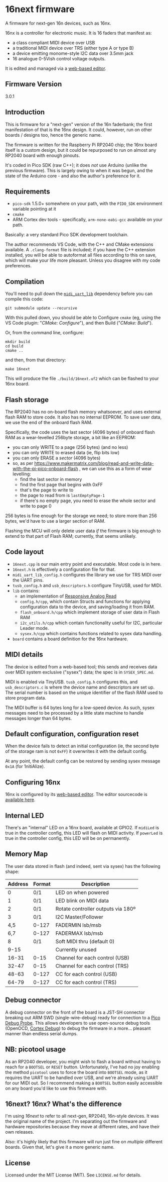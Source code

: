 # 16next firmware

A firmware for next-gen 16n devices, such as 16nx.

16nx is a controller for electronic music. It is 16 faders that manifest as:

- a class compliant MIDI device over USB
- a traditional MIDI device over TRS (either type A or type B)
- a device emitting monome-style I2C data over 3.5mm jack
- 16 analogue 0-5Vish control voltage outputs.

It is edited and managed via a [web-based editor][editor].

## Firmware Version

3.0.1

## Introduction

This is firmware for a "next-gen" version of the 16n faderbank; the first manifestation of that is the 16nx design. It could, however, run on other boards / designs too, hence the generic name.

The firmware is written for the Raspberry Pi RP2040 chip; the 16nx board itself is a custom design, but it could be repurposed to run on almost any RP2040 board with enough pinouts.

It's coded in Pico SDK (raw C++); it does _not_ use Arduino (unlike the previous firmware). This is largely owing to when it was begun, and the state of the Arduino core - and also the author's preference for it.

## Requirements

- `pico-sdk` 1.5.0+ somewhere on your path, with the `PIDO_SDK` environment variable pointing at it
- `cmake`
- ARM Cortex dev tools - specifically, `arm-none-eabi-gcc` available on your path.

Basically: a very standard Pico SDK development toolchain.

The author recommends VS Code, with the C++ and CMake extensions available. A `.clang-format` file is included; if you have the C++ extension installed, you will be able to autoformat all files according to this on save, which will make your life more pleasant. Unless you disagree with my code preferences.

## Compilation

You'll need to pull down the [`midi_uart_lib`][trs_midi_lib] dependency before you can compile this code:

    git submodule update --recursive

With this pulled down, you should be able to Configure `cmake` (eg, using the VS Code plugin: "_CMake: Configure_"), and then Build ("_CMake: Build_").

Or, from the command line, configure:

    mkdir build
    cd build
    cmake ..

and then, from that directory:

    make 16next

This will produce the file `./build/16next.uf2` which can be flashed to your 16nx board.

## Flash storage

The RP2040 has no on-board flash memory whatsoever, and uses external flash RAM to store code. It also has no internal EEPROM. To save user data, we use the end of the onboard flash RAM.

Specifically, the code uses the last sector (4096 bytes) of onboard flash RAM as a wear-levelled 256byte storage, a bit like an EEPROM:

- you can only WRITE to a page (256 bytes) (and no less)
- you can only WRITE to erased data (ie, flip bits low)
- you can only ERASE a _sector_ (4096 bytes)
- so, as per https://www.makermatrix.com/blog/read-and-write-data-with-the-pi-pico-onboard-flash , we can use this as a form of wear levelling:
  - find the last sector in memory
  - find the first page that begins with 0xFF
  - that's the page to write to
  - the page to read from is `lastEmptyPage-1`
  - if there's no empty page, you need to erase the whole sector and write to page 0

256 bytes is fine enough for the storage we need; to store more than 256 bytes, we'd have to use a larger section of RAM.

Flashing the MCU will only delete user data _if_ the firmware is big enough to extend to that part of Flash RAM; currently, that seems unlikely.

## Code layout

- `16next.cpp` is our main entry point and executable. Most code is in here.
- `16next.h` is effectively a configuration file for that.
- `midi_uart_lib_config.h` configures the library we use for TRS MIDI over the UART pins.
- `tusb_config.h` and `usb_descriptors.h` configure TinyUSB, used for MIDI.
- `lib` contains:
  - an implementation of [Responsive Analog Read][rar]
  - `config.h/cpp`, which contain Structs and functions for applying configuration data to the device, and saving/loading it from RAM.
  - `flash_onboard.h/cpp` which implement storage of user data in Flash RAM
  - `i2c_utils.h/cpp` which contain functionality useful for I2C, particular Leader mode.
  - `sysex.h/cpp` which contains functions related to sysex data handling.
- `board` contains a board definition for the 16nx hardware.

## MIDI details

The device is edited from a web-based tool; this sends and receives data over MIDI system exclusive ("sysex") data; the spec is in `SYSEX_SPEC.md`.

MIDI is enabled via TinyUSB. `tusb_config.h` configures this, and `usb_descriptors.c` is where the device name and descriptors are set up. The serial number is based on the unique identifier of the flash RAM used to store program data.

The MIDI buffer is 64 bytes long for a low-speed device. As such, sysex messages need to be processed by a little state machine to handle messages longer than 64 bytes.

## Default configuration, configuration reset

When the device fails to detect an initial configuration (ie, the second byte of the storage ram is not `0xFF`) it overwrites it with the default config.

At any point, the default config can be restored by sending sysex message `0x1A` (for 1nitiAlize).

## Configuring 16nx

16nx is configured by its [web-based editor][editor]. The editor sourcecode is [available here][editor-source].

## Internal LED

There's an "internal" LED on a 16nx board, available at GPIO2. If `midiLed` is true in the controller config, this LED will flash on MIDI activity. If `powerLed` is true in the controller config, this LED will be on permanently.

## Memory Map

The user data stored in flash (and indeed, sent via sysex) has the following shape:

| Address | Format | Description                        |
| ------- | ------ | ---------------------------------- |
| 0       | 0/1    | LED on when powered                |
| 1       | 0/1    | LED blink on MIDI data             |
| 2       | 0/1    | Rotate controller outputs via 180º |
| 3       | 0/1    | I2C Master/Follower                |
| 4,5     | 0-127  | FADERMIN lsb/msb                   |
| 6,7     | 0-127  | FADERMAX lsb/msb                   |
| 8       | 0/1    | Soft MIDI thru (default 0)         |
| 9-15    |        | Currently unused                   |
| 16-31   | 0-15   | Channel for each control (USB)     |
| 32-47   | 0-15   | Channel for each control (TRS)     |
| 48-63   | 0-127  | CC for each control (USB)          |
| 64-79   | 0-127  | CC for each control (TRS)          |

## Debug connector

A debug connector on the front of the board is a JST-SH connector breaking out ARM SWD (single-wire-debug) ready for connection to a [Pico Debug Probe][debugprobe]. This allows developers to use open-source debug tools (OpenOCD, [Cortex Debug](https://github.com/Marus/cortex-debug)) to debug the firmware in a more... pleasant manner than endless serial dumps.

## NB: picotool usage

As an RP2040 developer, you might wish to flash a board without having to reach for a `BOOTSEL` or `RESET` button. Unfortunately, I've had no joy enabling the method `picotool` uses to force the board into `BOOTSEL` mode, as it requires the UART to be handled over USB, and we're already using UART for our MIDI out. So I recommend making a `BOOTSEL` button easily accessible on any board you'd like to use this firmware with.

## 16next? 16nx? What's the difference

I'm using _16next_ to refer to all next-gen, RP2040, 16n-style devices. It was the original name of the project. I'm separating out the firmware and hardware repositories because they move at different rates, and have their own releases.

Also: it's highly likely that this firmware will run just fine on _multiple_ different boards. Given that, let's give it a more generic name.

## License

Licensed under the MIT License (MIT). See `LICENSE.md` for details.

[trs_midi_lib]: https://github.com/rppicomidi/midi_uart_lib
[rar]: https://github.com/dxinteractive/ResponsiveAnalogRead
[debugprobe]: https://www.raspberrypi.com/documentation/microcontrollers/debug-probe.html
[editor]: https://16n-faderbank.github.io/editor/
[editor-source]: https://github.com/16n-faderbank/16n-editor
